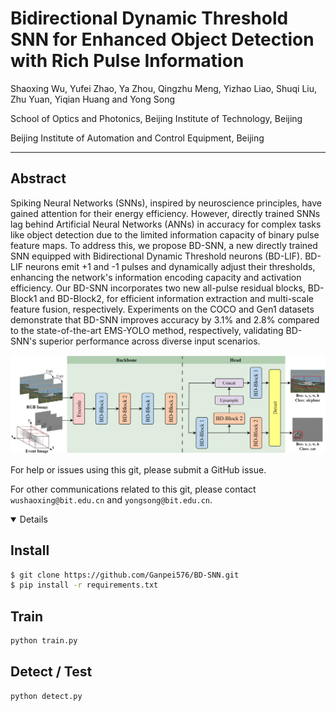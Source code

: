 # Bidirectional Dynamic Threshold SNN for Enhanced Object Detection with Rich Pulse Information

Shaoxing Wu, Yufei Zhao, Ya Zhou, Qingzhu Meng, Yizhao Liao, Shuqi Liu, Zhu Yuan, Yiqian Huang and Yong Song

School of Optics and Photonics, Beijing Institute of Technology, Beijing

Beijing Institute of Automation and Control Equipment, Beijing

---



## Abstract

Spiking Neural Networks (SNNs), inspired by neuroscience principles, have gained attention for their energy efficiency. However, directly trained SNNs lag behind Artificial Neural Networks (ANNs) in accuracy for complex tasks like object detection due to the limited information capacity of binary pulse feature maps. To address this, we propose BD-SNN, a new directly trained SNN equipped with Bidirectional Dynamic Threshold neurons (BD-LIF). BD-LIF neurons emit +1 and -1 pulses and dynamically adjust their thresholds, enhancing the network's information encoding capacity and activation efficiency. Our BD-SNN incorporates two new all-pulse residual blocks, BD-Block1 and BD-Block2, for efficient information extraction and multi-scale feature fusion, respectively. Experiments on the COCO and Gen1 datasets demonstrate that BD-SNN improves accuracy by 3.1% and 2.8% compared to the state-of-the-art EMS-YOLO method, respectively, validating BD-SNN's superior performance across diverse input scenarios.

![image](network.png)

For help or issues using this git, please submit a GitHub issue.

For other communications related to this git, please contact `wushaoxing@bit.edu.cn` and `yongsong@bit.edu.cn`.

<details open>

## Install

```bash
$ git clone https://github.com/Ganpei576/BD-SNN.git
$ pip install -r requirements.txt
```

## Train

```python
python train.py
```

## Detect / Test

```python
python detect.py
```
</details>
